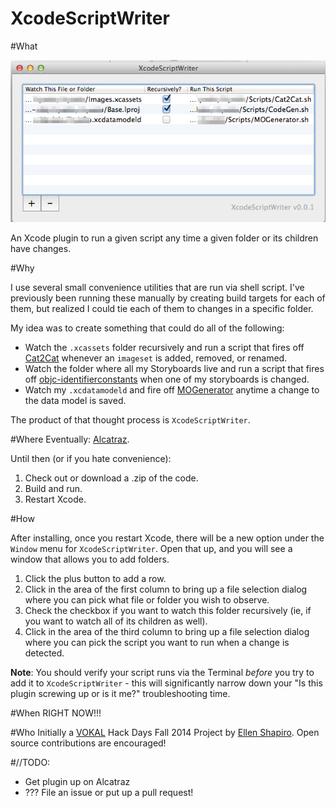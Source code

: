 XcodeScriptWriter
=================

#What

![](screenshot.png)

An Xcode plugin to run a given script any time a given folder or its children have changes. 

#Why

I use several small convenience utilities that are run via shell script. I've previously been running these manually by creating build targets for each of them, but realized I could tie each of them to changes in a specific folder. 

My idea was to create something that could do all of the following: 

- Watch the `.xcassets` folder recursively and run a script that fires off [Cat2Cat](http://github.com/vokalinteractive/Cat2Cat) whenever an `imageset` is added, removed, or renamed. 
- Watch the folder where all my Storyboards live and run a script that fires off [objc-identifierconstants](https://github.com/square/objc-codegenutils) when one of my storyboards is changed. 
- Watch my `.xcdatamodeld` and fire off [MOGenerator](https://github.com/rentzsch/mogenerator) anytime a change to the data model is saved. 

The product of that thought process is `XcodeScriptWriter`. 

#Where
Eventually: [Alcatraz](http://alcatraz.io). 

Until then (or if you hate convenience): 

1. Check out or download a .zip of the code. 
2. Build and run. 
3. Restart Xcode. 

#How

After installing, once you restart Xcode, there will be a new option under the `Window` menu for `XcodeScriptWriter`. Open that up, and you will see a window that allows you to add folders. 

1. Click the plus button to add a row. 
2. Click in the area of the first column to bring up a file selection dialog where you can pick what file or folder you wish to observe.
3. Check the checkbox if you want to watch this folder recursively (ie, if you want to watch all of its children as well).
4. Click in the area of the third column to bring up a file selection dialog where you can pick the script you want to run when a change is detected. 

**Note**: You should verify your script runs via the Terminal *before* you try to add it to `XcodeScriptWriter` - this will significantly narrow down your "Is this plugin screwing up or is it me?" troubleshooting time.


#When
RIGHT NOW!!!

#Who
Initially a [VOKAL](http://www.vokalinteractive.com) Hack Days Fall 2014 Project by [Ellen Shapiro](http://github.com/designatednerd). Open source contributions are encouraged!

#//TODO: 
- Get plugin up on Alcatraz
- ??? File an issue or put up a pull request!